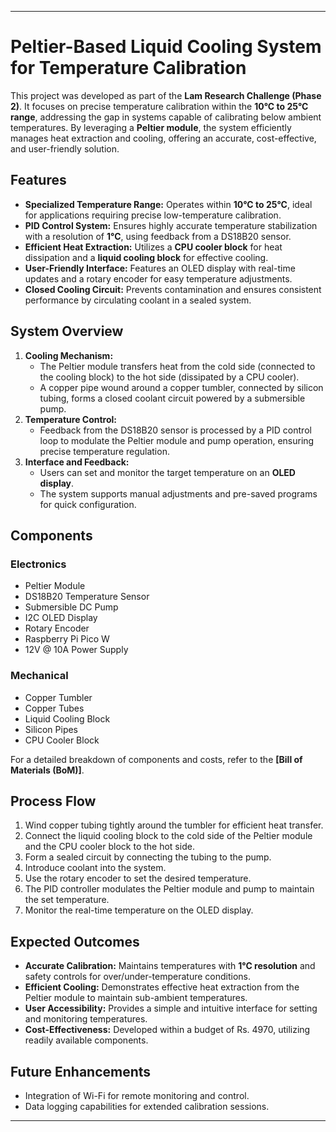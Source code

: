   

---

# Peltier-Based Liquid Cooling System for Temperature Calibration  

This project was developed as part of the **Lam Research Challenge (Phase 2)**. It focuses on precise temperature calibration within the **10°C to 25°C range**, addressing the gap in systems capable of calibrating below ambient temperatures. By leveraging a **Peltier module**, the system efficiently manages heat extraction and cooling, offering an accurate, cost-effective, and user-friendly solution.  

## Features  
- **Specialized Temperature Range:** Operates within **10°C to 25°C**, ideal for applications requiring precise low-temperature calibration.  
- **PID Control System:** Ensures highly accurate temperature stabilization with a resolution of **1°C**, using feedback from a DS18B20 sensor.  
- **Efficient Heat Extraction:** Utilizes a **CPU cooler block** for heat dissipation and a **liquid cooling block** for effective cooling.  
- **User-Friendly Interface:** Features an OLED display with real-time updates and a rotary encoder for easy temperature adjustments.  
- **Closed Cooling Circuit:** Prevents contamination and ensures consistent performance by circulating coolant in a sealed system.  

## System Overview  
1. **Cooling Mechanism:**  
   - The Peltier module transfers heat from the cold side (connected to the cooling block) to the hot side (dissipated by a CPU cooler).  
   - A copper pipe wound around a copper tumbler, connected by silicon tubing, forms a closed coolant circuit powered by a submersible pump.  
2. **Temperature Control:**  
   - Feedback from the DS18B20 sensor is processed by a PID control loop to modulate the Peltier module and pump operation, ensuring precise temperature regulation.  
3. **Interface and Feedback:**  
   - Users can set and monitor the target temperature on an **OLED display**.  
   - The system supports manual adjustments and pre-saved programs for quick configuration.  

## Components  
### Electronics  
- Peltier Module  
- DS18B20 Temperature Sensor  
- Submersible DC Pump  
- I2C OLED Display  
- Rotary Encoder  
- Raspberry Pi Pico W  
- 12V @ 10A Power Supply  

### Mechanical  
- Copper Tumbler  
- Copper Tubes  
- Liquid Cooling Block  
- Silicon Pipes  
- CPU Cooler Block  

For a detailed breakdown of components and costs, refer to the **[Bill of Materials (BoM)]**.  

## Process Flow  
1. Wind copper tubing tightly around the tumbler for efficient heat transfer.  
2. Connect the liquid cooling block to the cold side of the Peltier module and the CPU cooler block to the hot side.  
3. Form a sealed circuit by connecting the tubing to the pump.  
4. Introduce coolant into the system.  
5. Use the rotary encoder to set the desired temperature.  
6. The PID controller modulates the Peltier module and pump to maintain the set temperature.  
7. Monitor the real-time temperature on the OLED display.  

## Expected Outcomes  
- **Accurate Calibration:** Maintains temperatures with **1°C resolution** and safety controls for over/under-temperature conditions.  
- **Efficient Cooling:** Demonstrates effective heat extraction from the Peltier module to maintain sub-ambient temperatures.  
- **User Accessibility:** Provides a simple and intuitive interface for setting and monitoring temperatures.  
- **Cost-Effectiveness:** Developed within a budget of Rs. 4970, utilizing readily available components.  

## Future Enhancements  
- Integration of Wi-Fi for remote monitoring and control.  
- Data logging capabilities for extended calibration sessions.    

---

